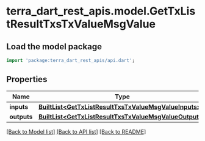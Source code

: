 # terra_dart_rest_apis.model.GetTxListResultTxsTxValueMsgValue

## Load the model package
```dart
import 'package:terra_dart_rest_apis/api.dart';
```

## Properties
Name | Type | Description | Notes
------------ | ------------- | ------------- | -------------
**inputs** | [**BuiltList&lt;GetTxListResultTxsTxValueMsgValueInputs&gt;**](GetTxListResultTxsTxValueMsgValueInputs.md) |  | 
**outputs** | [**BuiltList&lt;GetTxListResultTxsTxValueMsgValueOutputs&gt;**](GetTxListResultTxsTxValueMsgValueOutputs.md) |  | 

[[Back to Model list]](../README.md#documentation-for-models) [[Back to API list]](../README.md#documentation-for-api-endpoints) [[Back to README]](../README.md)


